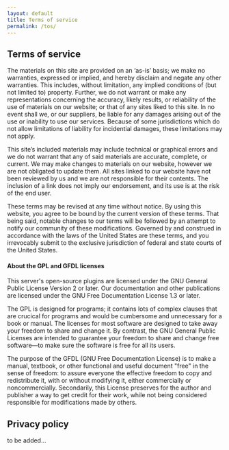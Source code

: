 ```yaml
---
layout: default
title: Terms of service
permalink: /tos/
---
```


<div class="content">
	<section id="termsService">
		<div class="page-header">
			<h1>Terms of service</h1>
		</div>
		<p>The materials on this site are provided on an ‘as-is’ basis; we make no warranties, expressed or implied, and hereby disclaim and negate any other warranties. This includes, without limitation, any implied conditions of (but not limited to) property. Further, we do not warrant or make any representations concerning the accuracy, likely results, or reliability of the use of materials on our website; or that of any sites liked to this site. In no event shall we, or our suppliers, be liable for any damages arising out of the use or inability to use our services. Because of some jurisdictions which do not allow limitations of liability for incidential damages, these limitations may not apply.</p>
		<p>This site’s included materials may include technical or graphical errors and we do not warrant that any of said materials are accurate, complete, or current. We may make changes to materials on our website, however we are not obligated to update them. All sites linked to our website have not been reviewed by us and we are not responsible for their contents. The inclusion of a link does not imply our endorsement, and its use is at the risk of the end user.</p>
		<p>These terms may be revised at any time without notice. By using this website, you agree to be bound by the current version of these terms. That being said, notable changes to our terms will be followed by an attempt to notify our community of these modifications. Governed by and construed in accordance with the laws of the United States are these terms, and you irrevocably submit to the exclusive jurisdiction of federal and state courts of the United States.</p>
		<h4>About the GPL and GFDL licenses</h4>
		<p>This server's open-source plugins are licensed under the GNU General Public License Version 2 or later. Our documentation and other publications are licensed under the GNU Free Documentation License 1.3 or later.</p>
		<p>The GPL is designed for programs; it contains lots of complex clauses that are crucical for programs and would be cumbersome and unnecessary for a book or manual. The licenses for most software are designed to take away your freedom to share and change it. By contrast, the GNU General Public Licenses are intended to guarantee your freedom to share and change free software—to make sure the software is free for all its users.</p>
		<p>The purpose of the GFDL (GNU Free Documentation License) is to make a manual, textbook, or other functional and useful document "free" in the sense of freedom: to assure everyone the effective freedom to copy and redistribute it, with or without modifying it, either commercially or noncommercially. Secondarily, this License preserves for the author and publisher a way to get credit for their work, while not being considered responsible for modifications made by others.</p>
	</section>
	<section id="privacyPolicy">
		<div class="page-header">
			<h1>Privacy policy</h1>
		</div>
		<p>to be added...</p>
	</section>
</div>
